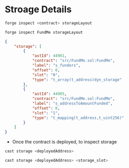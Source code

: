 # Stroage Details

```sh
forge inspect <contract> storageLayout
```

```sh
forge inspect FundMe storageLayout
```

```json
{
    "storage": [
        {
            "astId": 44901,
            "contract": "src/FundMe.sol:FundMe",
            "label": "s_funders",
            "offset": 0,
            "slot": "0",
            "type": "t_array(t_address)dyn_storage"
        },
        {
            "astId": 44905,
            "contract": "src/FundMe.sol:FundMe",
            "label": "s_addressToAmountFunded",
            "offset": 0,
            "slot": "1",
            "type": "t_mapping(t_address,t_uint256)"
        }
    ]
}
```

-   Once the contract is deployed, to inspect storage

```sh
cast storage <deployedAddress>
```

```sh
cast storage <deployedAddress> <storage_slot>
```
